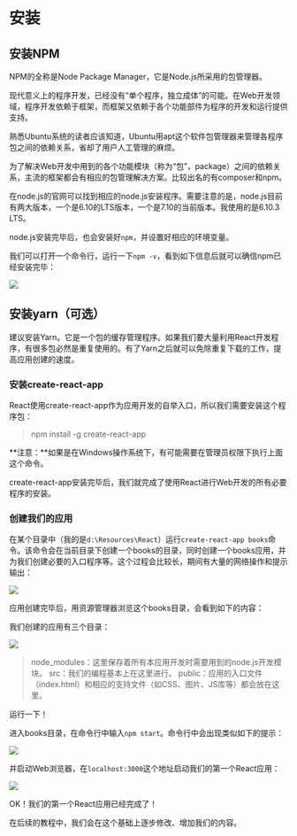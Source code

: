 # 安装

## 安装NPM

NPM的全称是Node Package Manager，它是Node.js所采用的包管理器。

现代意义上的程序开发，已经没有“单个程序，独立成体”的可能。在Web开发领域，程序开发依赖于框架，而框架又依赖于各个功能部件为程序的开发和运行提供支持。

熟悉Ubuntu系统的读者应该知道，Ubuntu用apt这个软件包管理器来管理各程序包之间的依赖关系，省却了用户人工管理的麻烦。

为了解决Web开发中用到的各个功能模块（称为“包”，package）之间的依赖关系，主流的框架都会有相应的包管理解决方案。比较出名的有composer和npm。

在node.js的官网可以找到相应的node.js安装程序。需要注意的是，node.js目前有两大版本，一个是6.10的LTS版本，一个是7.10的当前版本。我使用的是6.10.3 LTS。

node.js安装完毕后，也会安装好`npm`，并设置好相应的环境变量。

我们可以打开一个命令行，运行一下`npm -v`，看到如下信息后就可以确信npm已经安装完毕：

![](http://rsywx.com/lib/exe/fetch.php/react:01-01.png)

## 安装yarn（可选）

建议安装Yarn。它是一个包的缓存管理程序。如果我们要大量利用React开发程序，有很多包必然是重复使用的。有了Yarn之后就可以免除重复下载的工作，提高应用创建的速度。

### 安装create-react-app

React使用create-react-app作为应用开发的自举入口，所以我们需要安装这个程序包：

> npm install -g create-react-app

 **注意：**如果是在Windows操作系统下，有可能需要在管理员权限下执行上面这个命令。

create-react-app安装完毕后，我们就完成了使用React进行Web开发的所有必要程序的安装。

### 创建我们的应用

在某个目录中（我的是`d:\Resources\React`）运行`create-react-app books`命令。该命令会在当前目录下创建一个books的目录，同时创建一个books应用，并为我们创建必要的入口程序等。这个过程会比较长，期间有大量的网络操作和提示输出：

![](http://rsywx.com/lib/exe/fetch.php/react:01-02.png)

应用创建完毕后，用资源管理器浏览这个books目录，会看到如下的内容：

我们创建的应用有三个目录：

![](http://rsywx.com/lib/exe/fetch.php/react:01-03.png)

> node\_modules：这里保存着所有本应用开发时需要用到的node.js开发模块。 src：我们的编程基本上在这里进行。 public：应用的入口文件（index.html）和相应的支持文件（如CSS、图片、JS库等）都会放在这里。

运行一下！

进入books目录，在命令行中输入`npm start`。命令行中会出现类似如下的提示：

![](http://rsywx.com/lib/exe/fetch.php/react:01-04.png)

并启动Web浏览器，在`localhost:3000`这个地址启动我们的第一个React应用：

![](http://rsywx.com/lib/exe/fetch.php/react:01-05.gif)

OK！我们的第一个React应用已经完成了！

在后续的教程中，我们会在这个基础上逐步修改、增加我们的内容。

